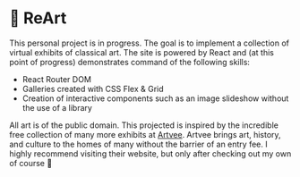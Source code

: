 # :art: ReArt

This personal project is in progress. The goal is to implement a collection of virtual exhibits of classical art. The site is powered by React and (at this point of progress) demonstrates command of the following skills:
 
-	React Router DOM
-	Galleries created with CSS Flex & Grid
-	Creation of interactive components such as an image slideshow without the use of a library

All art is of the public domain. This projected is inspired by the incredible free collection of many more exhibits at [Artvee]( https://artvee.com/). Artvee brings art, history, and culture to the homes of many without the barrier of an entry fee. I highly recommend visiting their website, but only after checking out my own of course :slightly_smiling_face:
